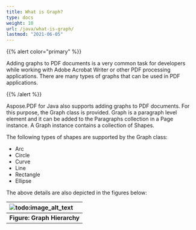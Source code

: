 ```yaml
---
title: What is Graph?
type: docs
weight: 10
url: /java/what-is-graph/
lastmod: "2021-06-05"
---
```


{{% alert color="primary" %}}

Adding graphs to PDF documents is a very common task for developers while working with Adobe Acrobat Writer or other PDF processing applications. There are many types of graphs that can be used in PDF applications.

{{% /alert %}}

Aspose.PDF for Java also supports adding graphs to PDF documents. For this purpose, the Graph class is provided. Graph is a paragraph level element and it can be added to the Paragraphs collection in a Page instance. A Graph instance contains a collection of Shapes.

The following types of shapes are supported by the Graph class:

- Arc
- Circle
- Curve
- Line
- Rectangle
- Ellipse

The above details are also depicted in the figures below:

|![todo:image_alt_text](http://i.imgur.com/OZ8BReG.png)|
| :- |
|**Figure: Graph Hierarchy** |

